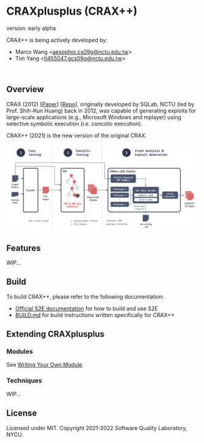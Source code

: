 # CRAXplusplus (CRAX++)

version: early alpha

CRAX++ is being actively developed by:

* Marco Wang \<aesophor.cs09g@nctu.edu.tw\>
* Tim Yang \<tl455047.gcs09g@nctu.edu.tw\>

<br>

## Overview

CRAX (2012) [[Paper](https://ir.nctu.edu.tw/bitstream/11536/24012/1/000332520700022.pdf)] [[Repo](https://github.com/SQLab/CRAX/tree/workable)], originally developed by SQLab, NCTU (led by Prof. Shih-Kun Huang) back in 2012, was capable of generating exploits for large-scale applications (e.g., Microsoft Windows and mplayer) using selective symbolic execution (i.e. concolic execution).

CRAX++ (2021) is the new version of the original CRAX.

<img src="/Documentation/overview.png">

## Features

WIP...

## Build

To build CRAX++, please refer to the following documentation:
* [Official S2E documentation](https://s2e.systems/docs) for how to build and use S2E
* [BUILD.md](Documentation/BUILD.md) for build instructions written specifically for CRAX++

## Extending CRAXplusplus

### Modules

See [Writing Your Own Module](Documentation/MODULE.md).

### Techniques

WIP...

## License

Licensed under MIT. Copyright 2021-2022 Software Quality Laboratory, NYCU.
